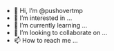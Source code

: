 - 👋 Hi, I’m @pushovertmp
- 👀 I’m interested in ...
- 🌱 I’m currently learning ...
- 💞️ I’m looking to collaborate on ...
- 📫 How to reach me ...

<!---
pushovertmp/pushovertmp is a ✨ special ✨ repository because its `README.md` (this file) appears on your GitHub profile.
You can click the Preview link to take a look at your changes.
--->
